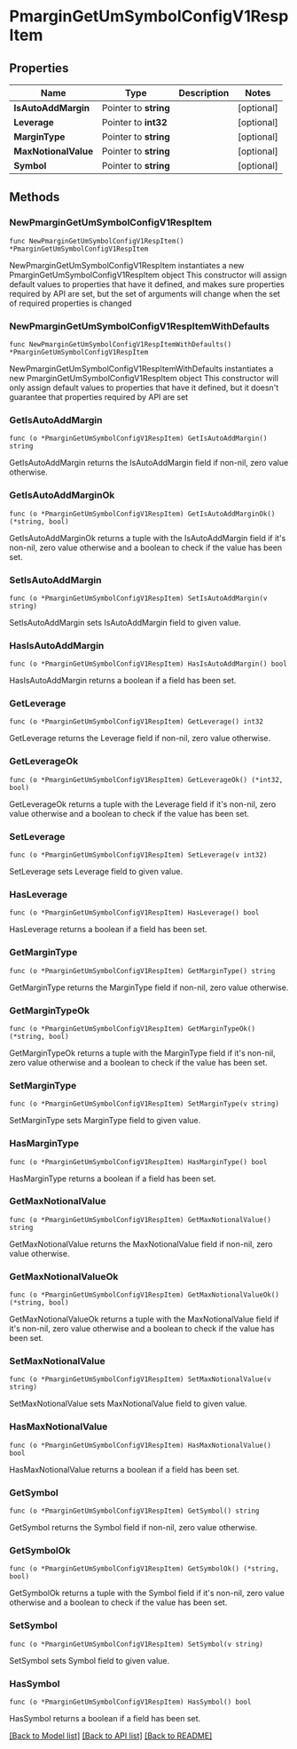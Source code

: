 # PmarginGetUmSymbolConfigV1RespItem

## Properties

Name | Type | Description | Notes
------------ | ------------- | ------------- | -------------
**IsAutoAddMargin** | Pointer to **string** |  | [optional] 
**Leverage** | Pointer to **int32** |  | [optional] 
**MarginType** | Pointer to **string** |  | [optional] 
**MaxNotionalValue** | Pointer to **string** |  | [optional] 
**Symbol** | Pointer to **string** |  | [optional] 

## Methods

### NewPmarginGetUmSymbolConfigV1RespItem

`func NewPmarginGetUmSymbolConfigV1RespItem() *PmarginGetUmSymbolConfigV1RespItem`

NewPmarginGetUmSymbolConfigV1RespItem instantiates a new PmarginGetUmSymbolConfigV1RespItem object
This constructor will assign default values to properties that have it defined,
and makes sure properties required by API are set, but the set of arguments
will change when the set of required properties is changed

### NewPmarginGetUmSymbolConfigV1RespItemWithDefaults

`func NewPmarginGetUmSymbolConfigV1RespItemWithDefaults() *PmarginGetUmSymbolConfigV1RespItem`

NewPmarginGetUmSymbolConfigV1RespItemWithDefaults instantiates a new PmarginGetUmSymbolConfigV1RespItem object
This constructor will only assign default values to properties that have it defined,
but it doesn't guarantee that properties required by API are set

### GetIsAutoAddMargin

`func (o *PmarginGetUmSymbolConfigV1RespItem) GetIsAutoAddMargin() string`

GetIsAutoAddMargin returns the IsAutoAddMargin field if non-nil, zero value otherwise.

### GetIsAutoAddMarginOk

`func (o *PmarginGetUmSymbolConfigV1RespItem) GetIsAutoAddMarginOk() (*string, bool)`

GetIsAutoAddMarginOk returns a tuple with the IsAutoAddMargin field if it's non-nil, zero value otherwise
and a boolean to check if the value has been set.

### SetIsAutoAddMargin

`func (o *PmarginGetUmSymbolConfigV1RespItem) SetIsAutoAddMargin(v string)`

SetIsAutoAddMargin sets IsAutoAddMargin field to given value.

### HasIsAutoAddMargin

`func (o *PmarginGetUmSymbolConfigV1RespItem) HasIsAutoAddMargin() bool`

HasIsAutoAddMargin returns a boolean if a field has been set.

### GetLeverage

`func (o *PmarginGetUmSymbolConfigV1RespItem) GetLeverage() int32`

GetLeverage returns the Leverage field if non-nil, zero value otherwise.

### GetLeverageOk

`func (o *PmarginGetUmSymbolConfigV1RespItem) GetLeverageOk() (*int32, bool)`

GetLeverageOk returns a tuple with the Leverage field if it's non-nil, zero value otherwise
and a boolean to check if the value has been set.

### SetLeverage

`func (o *PmarginGetUmSymbolConfigV1RespItem) SetLeverage(v int32)`

SetLeverage sets Leverage field to given value.

### HasLeverage

`func (o *PmarginGetUmSymbolConfigV1RespItem) HasLeverage() bool`

HasLeverage returns a boolean if a field has been set.

### GetMarginType

`func (o *PmarginGetUmSymbolConfigV1RespItem) GetMarginType() string`

GetMarginType returns the MarginType field if non-nil, zero value otherwise.

### GetMarginTypeOk

`func (o *PmarginGetUmSymbolConfigV1RespItem) GetMarginTypeOk() (*string, bool)`

GetMarginTypeOk returns a tuple with the MarginType field if it's non-nil, zero value otherwise
and a boolean to check if the value has been set.

### SetMarginType

`func (o *PmarginGetUmSymbolConfigV1RespItem) SetMarginType(v string)`

SetMarginType sets MarginType field to given value.

### HasMarginType

`func (o *PmarginGetUmSymbolConfigV1RespItem) HasMarginType() bool`

HasMarginType returns a boolean if a field has been set.

### GetMaxNotionalValue

`func (o *PmarginGetUmSymbolConfigV1RespItem) GetMaxNotionalValue() string`

GetMaxNotionalValue returns the MaxNotionalValue field if non-nil, zero value otherwise.

### GetMaxNotionalValueOk

`func (o *PmarginGetUmSymbolConfigV1RespItem) GetMaxNotionalValueOk() (*string, bool)`

GetMaxNotionalValueOk returns a tuple with the MaxNotionalValue field if it's non-nil, zero value otherwise
and a boolean to check if the value has been set.

### SetMaxNotionalValue

`func (o *PmarginGetUmSymbolConfigV1RespItem) SetMaxNotionalValue(v string)`

SetMaxNotionalValue sets MaxNotionalValue field to given value.

### HasMaxNotionalValue

`func (o *PmarginGetUmSymbolConfigV1RespItem) HasMaxNotionalValue() bool`

HasMaxNotionalValue returns a boolean if a field has been set.

### GetSymbol

`func (o *PmarginGetUmSymbolConfigV1RespItem) GetSymbol() string`

GetSymbol returns the Symbol field if non-nil, zero value otherwise.

### GetSymbolOk

`func (o *PmarginGetUmSymbolConfigV1RespItem) GetSymbolOk() (*string, bool)`

GetSymbolOk returns a tuple with the Symbol field if it's non-nil, zero value otherwise
and a boolean to check if the value has been set.

### SetSymbol

`func (o *PmarginGetUmSymbolConfigV1RespItem) SetSymbol(v string)`

SetSymbol sets Symbol field to given value.

### HasSymbol

`func (o *PmarginGetUmSymbolConfigV1RespItem) HasSymbol() bool`

HasSymbol returns a boolean if a field has been set.


[[Back to Model list]](../README.md#documentation-for-models) [[Back to API list]](../README.md#documentation-for-api-endpoints) [[Back to README]](../README.md)


